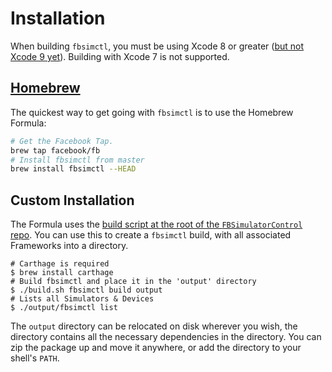 # Installation

When building `fbsimctl`, you must be using Xcode 8 or greater ([but not Xcode 9 yet](https://github.com/facebook/FBSimulatorControl/issues/435)). Building with Xcode 7 is not supported.

## [Homebrew](http://brew.sh)

 The quickest way to get going with `fbsimctl` is to use the Homebrew Formula:

```bash
# Get the Facebook Tap.
brew tap facebook/fb
# Install fbsimctl from master
brew install fbsimctl --HEAD
```

## Custom Installation

The Formula uses the [build script at the root of the `FBSimulatorControl` repo](https://github.com/facebook/FBSimulatorControl/blob/master/build.sh). You can use this to create a `fbsimctl` build, with all associated Frameworks into a directory.

```
# Carthage is required
$ brew install carthage
# Build fbsimctl and place it in the 'output' directory
$ ./build.sh fbsimctl build output
# Lists all Simulators & Devices
$ ./output/fbsimctl list
```

The `output` directory can be relocated on disk wherever you wish, the directory contains all the necessary dependencies in the directory. You can zip the package up and move it anywhere, or add the directory to your shell's `PATH`.

